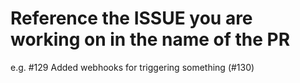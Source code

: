 # Reference the ISSUE you are working on in the name of the PR
e.g. #129 Added webhooks for triggering something (#130)
